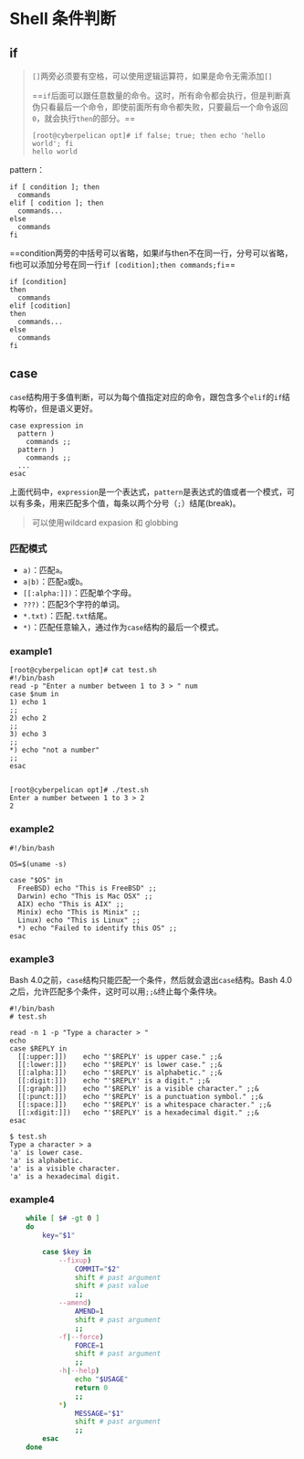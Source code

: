 # Shell 条件判断

## if

> `[]`两旁必须要有空格，可以使用逻辑运算符，如果是命令无需添加`[]`
>
> ==`if`后面可以跟任意数量的命令。这时，所有命令都会执行，但是判断真伪只看最后一个命令，即使前面所有命令都失败，只要最后一个命令返回`0`，就会执行`then`的部分。==
>
> ```
> [root@cyberpelican opt]# if false; true; then echo 'hello world'; fi
> hello world
> ```

pattern：

```shell
if [ condition ]; then
  commands
elif [ codition ]; then
  commands...
else
  commands
fi
```

==condition两旁的中括号可以省略，如果if与then不在同一行，分号可以省略，fi也可以添加分号在同一行`if [codition];then commands;fi`==

```shell
if [condition] 
then
  commands
elif [codition]
then
  commands...
else
  commands
fi
```

## case

`case`结构用于多值判断，可以为每个值指定对应的命令，跟包含多个`elif`的`if`结构等价，但是语义更好。

```shell
case expression in
  pattern )
    commands ;;
  pattern )
    commands ;;
  ...
esac
```

上面代码中，`expression`是一个表达式，`pattern`是表达式的值或者一个模式，可以有多条，用来匹配多个值，每条以两个分号（`;`）结尾(break)。

> 可以使用wildcard expasion 和 globbing

### 匹配模式

- `a)`：匹配`a`。
- `a|b)`：匹配`a`或`b`。
- `[[:alpha:]])`：匹配单个字母。
- `???)`：匹配3个字符的单词。
- `*.txt)`：匹配`.txt`结尾。
- `*)`：匹配任意输入，通过作为`case`结构的最后一个模式。

### example1

```shell
[root@cyberpelican opt]# cat test.sh 
#!/bin/bash
read -p "Enter a number between 1 to 3 > " num
case $num in
1) echo 1
;;
2) echo 2
;;
3) echo 3
;;
*) echo "not a number"
;;
esac 


[root@cyberpelican opt]# ./test.sh 
Enter a number between 1 to 3 > 2
2
```

### example2

```shell
#!/bin/bash

OS=$(uname -s)

case "$OS" in
  FreeBSD) echo "This is FreeBSD" ;;
  Darwin) echo "This is Mac OSX" ;;
  AIX) echo "This is AIX" ;;
  Minix) echo "This is Minix" ;;
  Linux) echo "This is Linux" ;;
  *) echo "Failed to identify this OS" ;;
esac
```

### example3

Bash 4.0之前，`case`结构只能匹配一个条件，然后就会退出`case`结构。Bash 4.0之后，允许匹配多个条件，这时可以用`;;&`终止每个条件块。

```shell
#!/bin/bash
# test.sh

read -n 1 -p "Type a character > "
echo
case $REPLY in
  [[:upper:]])    echo "'$REPLY' is upper case." ;;&
  [[:lower:]])    echo "'$REPLY' is lower case." ;;&
  [[:alpha:]])    echo "'$REPLY' is alphabetic." ;;&
  [[:digit:]])    echo "'$REPLY' is a digit." ;;&
  [[:graph:]])    echo "'$REPLY' is a visible character." ;;&
  [[:punct:]])    echo "'$REPLY' is a punctuation symbol." ;;&
  [[:space:]])    echo "'$REPLY' is a whitespace character." ;;&
  [[:xdigit:]])   echo "'$REPLY' is a hexadecimal digit." ;;&
esac

$ test.sh
Type a character > a
'a' is lower case.
'a' is alphabetic.
'a' is a visible character.
'a' is a hexadecimal digit.
```

### example4

```sh
    while [ $# -gt 0 ]
    do
        key="$1"

        case $key in
            --fixup)
                COMMIT="$2"
                shift # past argument
                shift # past value
                ;;
            --amend)
                AMEND=1
                shift # past argument
                ;;
            -f|--force)
                FORCE=1
                shift # past argument
                ;;
            -h|--help)
                echo "$USAGE"
                return 0
                ;;
            *)
                MESSAGE="$1"
                shift # past argument
                ;;
        esac
    done
```

